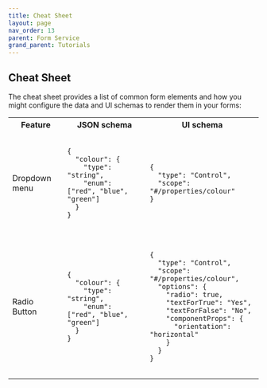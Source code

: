 ```yaml
---
title: Cheat Sheet
layout: page
nav_order: 13
parent: Form Service
grand_parent: Tutorials
---
```


## Cheat Sheet

The cheat sheet provides a list of common form elements and how you might configure the data and UI schemas to render them in your forms:

<table>
  <tr>
    <th>Feature</th>
    <th>JSON schema</th>
    <th>UI schema</th>
  </tr>
  <tr>
    <td>Dropdown menu</td>
    <td><pre><code>
{
  "colour": {
    "type": "string",
    "enum": ["red", "blue", "green"]
  }
}
    </code></pre></td>
    <td><pre><code>
{
  "type": "Control",
  "scope": "#/properties/colour"
}
    </code></pre></td>
  </tr>
  <tr>
    <td>Radio Button</td>
    <td><pre><code>
{
  "colour": {
    "type": "string",
    "enum": ["red", "blue", "green"]
  }
}
    </code></pre></td>
    <td><pre><code>
{
  "type": "Control",
  "scope": "#/properties/colour",
  "options": {
    "radio": true,
    "textForTrue": "Yes",
    "textForFalse": "No",
    "componentProps": {
      "orientation": "horizontal"
    }
  }
}
    </code></pre></td>
  </tr>
</table>
